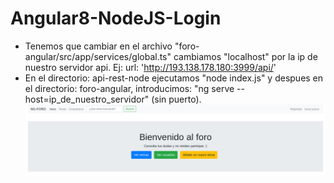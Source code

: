 # Angular8-NodeJS-Login
* Tenemos que cambiar en el archivo "foro-angular/src/app/services/global.ts"  cambiamos      "localhost" por  la ip de nuestro servidor api. Ej: url: 'http://193.138.178.180:3999/api/'
* En el directorio: api-rest-node  ejecutamos "node index.js" 
 y despues en el directorio: foro-angular,  introducimos: "ng serve --host=ip_de_nuestro_servidor" (sin puerto).
![Alt text](ForoAngular.png)
